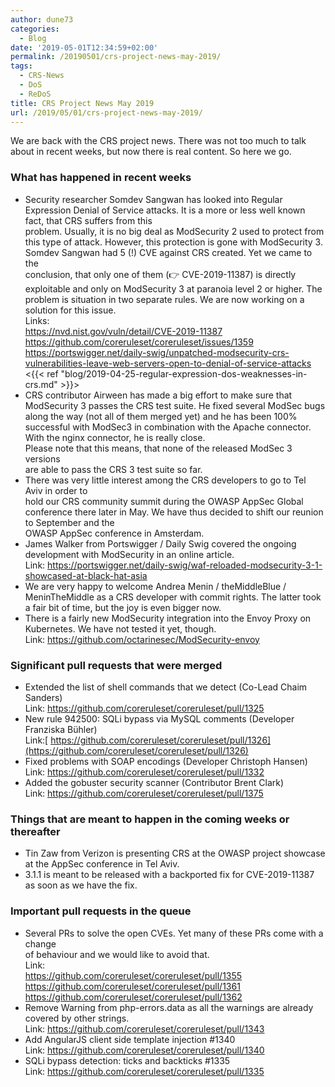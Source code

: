 ```yaml
---
author: dune73
categories:
  - Blog
date: '2019-05-01T12:34:59+02:00'
permalink: /20190501/crs-project-news-may-2019/
tags:
  - CRS-News
  - DoS
  - ReDoS
title: CRS Project News May 2019
url: /2019/05/01/crs-project-news-may-2019/
---
```



We are back with the CRS project news. There was not too much to talk about in recent weeks, but now there is real content. So here we go.

### **What has happened in recent weeks**

- Security researcher Somdev Sangwan has looked into Regular Expression Denial of Service attacks. It is a more or less well known fact, that CRS suffers from this  
    problem. Usually, it is no big deal as ModSecurity 2 used to protect from  
    this type of attack. However, this protection is gone with ModSecurity 3.  
    Somdev Sangwan had 5 (!) CVE against CRS created. Yet we came to the  
    conclusion, that only one of them (👉 CVE-2019-11387) is directly  
    exploitable and only on ModSecurity 3 at paranoia level 2 or higher. The problem is situation in two separate rules. We are now working on a solution for this issue.  
    Links:  
    <https://nvd.nist.gov/vuln/detail/CVE-2019-11387>  
    <https://github.com/coreruleset/coreruleset/issues/1359>  
    <https://portswigger.net/daily-swig/unpatched-modsecurity-crs-vulnerabilities-leave-web-servers-open-to-denial-of-service-attacks>  
    <{{< ref "blog/2019-04-25-regular-expression-dos-weaknesses-in-crs.md" >}}>
- CRS contributor Airween has made a big effort to make sure that ModSecurity 3 passes the CRS test suite. He fixed several ModSec bugs along the way (not all of them merged yet) and he has been 100% successful with ModSec3 in combination with the Apache connector. With the nginx connector, he is really close.  
    Please note that this means, that none of the released ModSec 3 versions  
    are able to pass the CRS 3 test suite so far.
- There was very little interest among the CRS developers to go to Tel Aviv in order to  
    hold our CRS community summit during the OWASP AppSec Global conference there later in May. We have thus decided to shift our reunion to September and the  
    OWASP AppSec conference in Amsterdam.
- James Walker from Portswigger / Daily Swig covered the ongoing development with ModSecurity in an online article.  
    Link: <https://portswigger.net/daily-swig/waf-reloaded-modsecurity-3-1-showcased-at-black-hat-asia>
- We are very happy to welcome Andrea Menin / theMiddleBlue / MeninTheMiddle as a CRS developer with commit rights. The latter took a fair bit of time, but the joy is even bigger now.
- There is a fairly new ModSecurity integration into the Envoy Proxy on Kubernetes. We have not tested it yet, though.  
    Link: <https://github.com/octarinesec/ModSecurity-envoy>

### Significant pull requests that were merged

- Extended the list of shell commands that we detect (Co-Lead Chaim Sanders)  
    Link: <https://github.com/coreruleset/coreruleset/pull/1325>
- New rule 942500: SQLi bypass via MySQL comments (Developer Franziska Bühler)  
    Link:[ https://github.com/coreruleset/coreruleset/pull/1326](https://github.com/coreruleset/coreruleset/pull/1326)
- Fixed problems with SOAP encodings (Developer Christoph Hansen)  
    Link: <https://github.com/coreruleset/coreruleset/pull/1332>
- Added the gobuster security scanner (Contributor Brent Clark)  
    Link: <https://github.com/coreruleset/coreruleset/pull/1375>

### Things that are meant to happen in the coming weeks or thereafter

- Tin Zaw from Verizon is presenting CRS at the OWASP project showcase  
    at the AppSec conference in Tel Aviv.
- 3.1.1 is meant to be released with a backported fix for CVE-2019-11387 as soon as we have the fix.

### Important pull requests in the queue

- Several PRs to solve the open CVEs. Yet many of these PRs come with a change  
    of behaviour and we would like to avoid that.  
    Link:  
    <https://github.com/coreruleset/coreruleset/pull/1355>  
    <https://github.com/coreruleset/coreruleset/pull/1361>  
    <https://github.com/coreruleset/coreruleset/pull/1362>
- Remove Warning from php-errors.data as all the warnings are already  
    covered by other strings.  
    Link: <https://github.com/coreruleset/coreruleset/pull/1343>
- Add AngularJS client side template injection #1340  
    Link: <https://github.com/coreruleset/coreruleset/pull/1340>
- SQLi bypass detection: ticks and backticks #1335  
    Link: <https://github.com/coreruleset/coreruleset/pull/1335>

